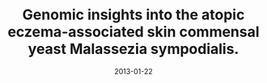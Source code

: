 ---
doi: 10.1128/mBio.00572-12
journal: mBio
title: Genomic insights into the atopic eczema-associated skin commensal yeast Malassezia sympodialis.
date: 2013-01-22
authors: Gioti, A, Nystedt, B, Li, W, Xu, J, Andersson, A, Averette, AF, Münch, K, Wang, X, Kappauf, C, Kingsbury, JM, Kraak, B, Walker, LA, Johansson, HJ, Holm, T, Lehtiö, J, Stajich, JE, Mieczkowski, P, Kahmann, R, Kennell, JC, Cardenas, ME, Lundeberg, J, Saunders, CW, Boekhout, T, Dawson, TL, Munro, CA, de Groot, PW, Butler, G, Heitman, J, Scheynius, A
---